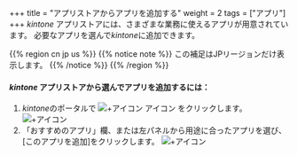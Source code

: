 +++
title = "アプリストアからアプリを追加する"
weight = 2
tags = ["アプリ"]
+++
$kintone$ アプリストアには、さまざまな業務に使えるアプリが用意されています。
必要なアプリを選んで$kintone$に追加できます。

{{% region cn jp us %}}
{{% notice note %}}
この補足はJPリージョンだけ表示します。
{{% /notice %}}
{{% /region %}}

#### $kintone$ アプリストアから選んでアプリを追加するには：
1. $kintone$のポータルで ![+アイコン](/img/add.png?classes=inline) アイコン をクリックします。
![+アイコン](/img/add_app_store_img02.png)
1. 「おすすめのアプリ」欄、または左パネルから用途に合ったアプリを選び、[このアプリを追加]をクリックします。
![+アイコン](/img/add_app_store_img03.png)
